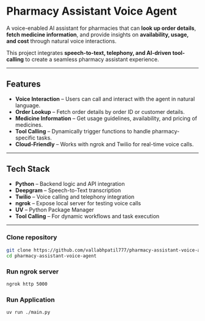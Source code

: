 # Pharmacy Assistant Voice Agent  

A voice-enabled AI assistant for pharmacies that can **look up order details**, **fetch medicine information**, and provide insights on **availability, usage, and cost** through natural voice interactions.  

This project integrates **speech-to-text, telephony, and AI-driven tool-calling** to create a seamless pharmacy assistant experience.  

---

## Features  
- **Voice Interaction** – Users can call and interact with the agent in natural language.  
- **Order Lookup** – Fetch order details by order ID or customer details.  
- **Medicine Information** – Get usage guidelines, availability, and pricing of medicines.  
- **Tool Calling** – Dynamically trigger functions to handle pharmacy-specific tasks.  
- **Cloud-Friendly** – Works with ngrok and Twilio for real-time voice calls.  

---

## Tech Stack  
- **Python** – Backend logic and API integration  
- **Deepgram** – Speech-to-Text transcription  
- **Twilio** – Voice calling and telephony integration  
- **ngrok** – Expose local server for testing voice calls  
- **UV** – Python Package Manager  
- **Tool Calling** – For dynamic workflows and task execution  

---
### Clone repository

```bash
git clone https://github.com/vallabhpatil777/pharmacy-assistant-voice-agent.git
cd pharmacy-assistant-voice-agent
```

### Run ngrok server

```bash
ngrok http 5000
```

### Run Application

```bash
uv run ./main.py
```
